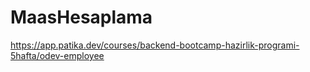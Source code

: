 # MaasHesaplama
https://app.patika.dev/courses/backend-bootcamp-hazirlik-programi-5hafta/odev-employee
